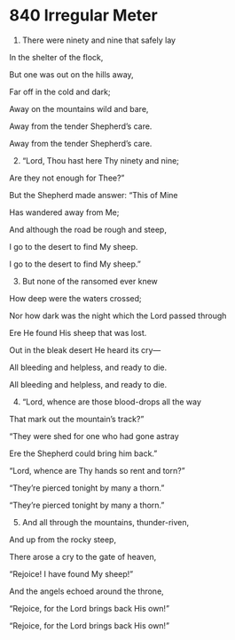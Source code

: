 # 840 Irregular Meter

1.  There were ninety and nine that safely lay

In the shelter of the flock,

But one was out on the hills away,

Far off in the cold and dark;

Away on the mountains wild and bare,

Away from the tender Shepherd’s care.

Away from the tender Shepherd’s care.

2.  “Lord, Thou hast here Thy ninety and nine;

Are they not enough for Thee?”

But the Shepherd made answer: “This of Mine

Has wandered away from Me;

And although the road be rough and steep,

I go to the desert to find My sheep.

I go to the desert to find My sheep.”

3.  But none of the ransomed ever knew

How deep were the waters crossed;

Nor how dark was the night which the Lord passed through

Ere He found His sheep that was lost.

Out in the bleak desert He heard its cry—

All bleeding and helpless, and ready to die.

All bleeding and helpless, and ready to die.

4.  “Lord, whence are those blood-drops all the way

That mark out the mountain’s track?”

“They were shed for one who had gone astray

Ere the Shepherd could bring him back.”

“Lord, whence are Thy hands so rent and torn?”

“They’re pierced tonight by many a thorn.”

“They’re pierced tonight by many a thorn.”

5.  And all through the mountains, thunder-riven,

And up from the rocky steep,

There arose a cry to the gate of heaven,

“Rejoice! I have found My sheep!”

And the angels echoed around the throne,

“Rejoice, for the Lord brings back His own!”

“Rejoice, for the Lord brings back His own!”

